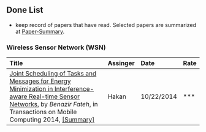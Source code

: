 Done List
---

- keep record of papers that have read. Selected papers are summarized at [Paper-Summary](https://github.com/hxwang/GreenDC-Summary/blob/master/README.md).









### Wireless Sensor Network (WSN)
| Title| Assinger| Date| Rate|
|:-----|:--------|:----|:----|
| [Joint Scheduling of Tasks and Messages for Energy Minimization in Interference-aware Real-time Sensor Networks](), by *Benazir Fateh*, in Transactions on Mobile Computing 2014, [[Summary]](./papers/Fetah14_Tasks-Msg-Schedule.md)| Hakan| 10/22/2014| ***|
